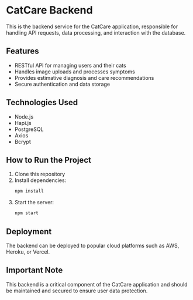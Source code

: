 # CatCare Backend

This is the backend service for the CatCare application, responsible for handling API requests, data processing, and interaction with the database.

## Features

- RESTful API for managing users and their cats
- Handles image uploads and processes symptoms
- Provides estimative diagnosis and care recommendations
- Secure authentication and data storage

## Technologies Used

- Node.js
- Hapi.js
- PostgreSQL
- Axios
- Bcrypt

## How to Run the Project

1. Clone this repository
2. Install dependencies:
   ```bash
   npm install
   ```
3. Start the server:
   ```bash
   npm start
   ```

## Deployment

The backend can be deployed to popular cloud platforms such as AWS, Heroku, or Vercel.

## Important Note

This backend is a critical component of the CatCare application and should be maintained and secured to ensure user data protection.
